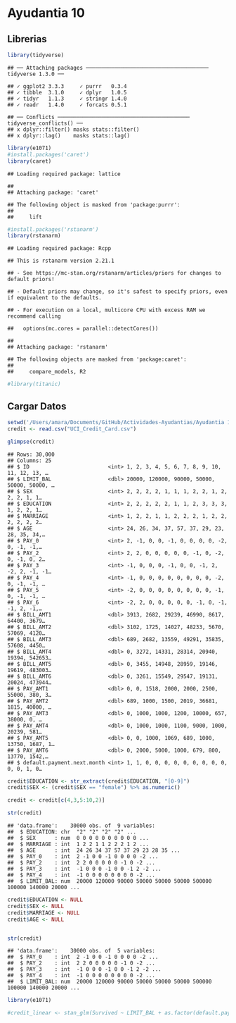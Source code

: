 Ayudantia 10
================

## Librerias

``` r
library(tidyverse)
```

    ## ── Attaching packages ─────────────────────────────────────── tidyverse 1.3.0 ──

    ## ✓ ggplot2 3.3.3     ✓ purrr   0.3.4
    ## ✓ tibble  3.1.0     ✓ dplyr   1.0.5
    ## ✓ tidyr   1.1.3     ✓ stringr 1.4.0
    ## ✓ readr   1.4.0     ✓ forcats 0.5.1

    ## ── Conflicts ────────────────────────────────────────── tidyverse_conflicts() ──
    ## x dplyr::filter() masks stats::filter()
    ## x dplyr::lag()    masks stats::lag()

``` r
library(e1071)
#install.packages('caret')
library(caret)
```

    ## Loading required package: lattice

    ## 
    ## Attaching package: 'caret'

    ## The following object is masked from 'package:purrr':
    ## 
    ##     lift

``` r
#install.packages('rstanarm')
library(rstanarm)
```

    ## Loading required package: Rcpp

    ## This is rstanarm version 2.21.1

    ## - See https://mc-stan.org/rstanarm/articles/priors for changes to default priors!

    ## - Default priors may change, so it's safest to specify priors, even if equivalent to the defaults.

    ## - For execution on a local, multicore CPU with excess RAM we recommend calling

    ##   options(mc.cores = parallel::detectCores())

    ## 
    ## Attaching package: 'rstanarm'

    ## The following objects are masked from 'package:caret':
    ## 
    ##     compare_models, R2

``` r
#library(titanic)
```

## Cargar Datos

``` r
setwd('/Users/amara/Documents/GitHub/Actividades-Ayudantias/Ayudantia 10')
credit <- read.csv("UCI_Credit_Card.csv")

glimpse(credit)
```

    ## Rows: 30,000
    ## Columns: 25
    ## $ ID                         <int> 1, 2, 3, 4, 5, 6, 7, 8, 9, 10, 11, 12, 13, …
    ## $ LIMIT_BAL                  <dbl> 20000, 120000, 90000, 50000, 50000, 50000, …
    ## $ SEX                        <int> 2, 2, 2, 2, 1, 1, 1, 2, 2, 1, 2, 2, 2, 1, 1…
    ## $ EDUCATION                  <int> 2, 2, 2, 2, 2, 1, 1, 2, 3, 3, 3, 1, 2, 2, 1…
    ## $ MARRIAGE                   <int> 1, 2, 2, 1, 1, 2, 2, 2, 1, 2, 2, 2, 2, 2, 2…
    ## $ AGE                        <int> 24, 26, 34, 37, 57, 37, 29, 23, 28, 35, 34,…
    ## $ PAY_0                      <int> 2, -1, 0, 0, -1, 0, 0, 0, 0, -2, 0, -1, -1,…
    ## $ PAY_2                      <int> 2, 2, 0, 0, 0, 0, 0, -1, 0, -2, 0, -1, 0, 2…
    ## $ PAY_3                      <int> -1, 0, 0, 0, -1, 0, 0, -1, 2, -2, 2, -1, -1…
    ## $ PAY_4                      <int> -1, 0, 0, 0, 0, 0, 0, 0, 0, -2, 0, -1, -1, …
    ## $ PAY_5                      <int> -2, 0, 0, 0, 0, 0, 0, 0, 0, -1, 0, -1, -1, …
    ## $ PAY_6                      <int> -2, 2, 0, 0, 0, 0, 0, -1, 0, -1, -1, 2, -1,…
    ## $ BILL_AMT1                  <dbl> 3913, 2682, 29239, 46990, 8617, 64400, 3679…
    ## $ BILL_AMT2                  <dbl> 3102, 1725, 14027, 48233, 5670, 57069, 4120…
    ## $ BILL_AMT3                  <dbl> 689, 2682, 13559, 49291, 35835, 57608, 4450…
    ## $ BILL_AMT4                  <dbl> 0, 3272, 14331, 28314, 20940, 19394, 542653…
    ## $ BILL_AMT5                  <dbl> 0, 3455, 14948, 28959, 19146, 19619, 483003…
    ## $ BILL_AMT6                  <dbl> 0, 3261, 15549, 29547, 19131, 20024, 473944…
    ## $ PAY_AMT1                   <dbl> 0, 0, 1518, 2000, 2000, 2500, 55000, 380, 3…
    ## $ PAY_AMT2                   <dbl> 689, 1000, 1500, 2019, 36681, 1815, 40000, …
    ## $ PAY_AMT3                   <dbl> 0, 1000, 1000, 1200, 10000, 657, 38000, 0, …
    ## $ PAY_AMT4                   <dbl> 0, 1000, 1000, 1100, 9000, 1000, 20239, 581…
    ## $ PAY_AMT5                   <dbl> 0, 0, 1000, 1069, 689, 1000, 13750, 1687, 1…
    ## $ PAY_AMT6                   <dbl> 0, 2000, 5000, 1000, 679, 800, 13770, 1542,…
    ## $ default.payment.next.month <int> 1, 1, 0, 0, 0, 0, 0, 0, 0, 0, 0, 0, 0, 1, 0…

``` r
credit$EDUCATION <- str_extract(credit$EDUCATION, "[0-9]")
credit$SEX <- (credit$SEX == "female") %>% as.numeric()

credit <- credit[c(4,3,5:10,2)]

str(credit)
```

    ## 'data.frame':    30000 obs. of  9 variables:
    ##  $ EDUCATION: chr  "2" "2" "2" "2" ...
    ##  $ SEX      : num  0 0 0 0 0 0 0 0 0 0 ...
    ##  $ MARRIAGE : int  1 2 2 1 1 2 2 2 1 2 ...
    ##  $ AGE      : int  24 26 34 37 57 37 29 23 28 35 ...
    ##  $ PAY_0    : int  2 -1 0 0 -1 0 0 0 0 -2 ...
    ##  $ PAY_2    : int  2 2 0 0 0 0 0 -1 0 -2 ...
    ##  $ PAY_3    : int  -1 0 0 0 -1 0 0 -1 2 -2 ...
    ##  $ PAY_4    : int  -1 0 0 0 0 0 0 0 0 -2 ...
    ##  $ LIMIT_BAL: num  20000 120000 90000 50000 50000 50000 500000 100000 140000 20000 ...

``` r
credit$EDUCATION <- NULL
credit$SEX <- NULL
credit$MARRIAGE <- NULL
credit$AGE <- NULL


str(credit)
```

    ## 'data.frame':    30000 obs. of  5 variables:
    ##  $ PAY_0    : int  2 -1 0 0 -1 0 0 0 0 -2 ...
    ##  $ PAY_2    : int  2 2 0 0 0 0 0 -1 0 -2 ...
    ##  $ PAY_3    : int  -1 0 0 0 -1 0 0 -1 2 -2 ...
    ##  $ PAY_4    : int  -1 0 0 0 0 0 0 0 0 -2 ...
    ##  $ LIMIT_BAL: num  20000 120000 90000 50000 50000 50000 500000 100000 140000 20000 ...

``` r
library(e1071)

#credit_linear <- stan_glm(Survived ~ LIMIT_BAL + as.factor(default.payment.next.month),data = credit, family = gaussian)
```
